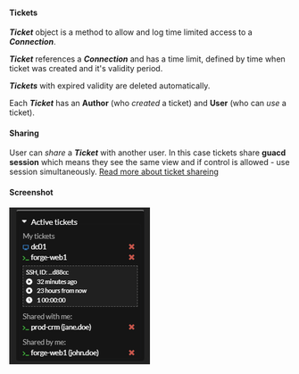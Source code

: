 #### Tickets
_**Ticket**_ object is a method to allow and log time limited access to a _**Connection**_.

_**Ticket**_ references a _**Connection**_ and has a time limit, defined by time when ticket was created and it's validity period.

_**Tickets**_ with expired validity are deleted automatically. 

Each _**Ticket**_ has an **Author** (who _created_ a ticket) and **User** (who can _use_ a ticket).

#### Sharing
User can _share_ a _**Ticket**_ with another user. In this case tickets share **guacd session** which means they see the same view and if control is allowed - use session simultaneously. [Read more about ticket shareing](../features/ticket-sharing.md)

#### Screenshot
![Ticket list screenshot](../img/guacozy-demo-ticket-list.png "Ticket list screenshot")